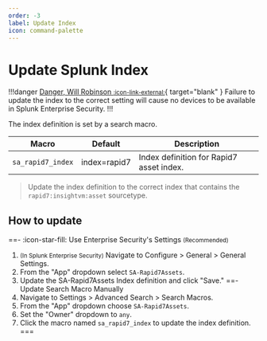 ```yaml
---
order: -3
label: Update Index
icon: command-palette
---
```


# Update Splunk Index

!!!danger [Danger, Will Robinson <small>:icon-link-external:</small>](https://cultural-phenomenons.fandom.com/wiki/Danger,_Will_Robinson){ target="blank" }
Failure to update the index to the correct setting will cause no devices to be available in Splunk Enterprise Security.
!!!

The index definition is set by a search macro. 

Macro | Default | Description
----- | ------- | -----------
`sa_rapid7_index` | index=rapid7 | Index definition for Rapid7 asset index.

> Update the index definition to the correct index that contains the `rapid7:insightvm:asset` sourcetype.

## How to update

==- :icon-star-fill: Use Enterprise Security's Settings <small>(Recommended)</small>
1. <small>(In Splunk Enterprise Security)</small> Navigate to Configure > General > General Settings.
2. From the "App" dropdown select `SA-Rapid7Assets`.
3. Update the SA-Rapid7Assets Index definition and click "Save."
==- Update Search Macro Manually
1. Navigate to Settings > Advanced Search > Search Macros.
2. From the "App" dropdown choose `SA-Rapid7Assets`.
3. Set the "Owner" dropdown to `any`.
4. Click the macro named `sa_rapid7_index` to update the index definition.
===